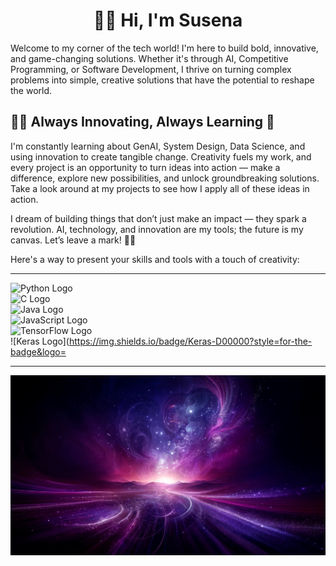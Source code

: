 

<h1 align = "center" > 💜✨ Hi, I'm Susena </h1> 

Welcome to my corner of the tech world! I'm here to build bold, innovative, and game-changing solutions. Whether it's through AI, Competitive Programming, or Software Development, I thrive on turning complex problems into simple, creative solutions that have the potential to reshape the world.

## 💜✨ Always Innovating, Always Learning 🌱
I'm constantly learning about GenAI, System Design, Data Science, and using innovation to create tangible change. Creativity fuels my work, and every project is an opportunity to turn ideas into action — make a difference, explore new possibilities, and unlock groundbreaking solutions.
Take a look around at my projects to see how I apply all of these ideas in action.

I dream of building things that don’t just make an impact — they spark a revolution. AI, technology, and innovation are my tools; the future is my canvas. Let’s leave a mark! 💜✨

Here's a way to present your skills and tools with a touch of creativity:

---

![Python Logo](https://img.shields.io/badge/Python-3776AB?style=for-the-badge&logo=python&logoColor=white)  
![C Logo](https://img.shields.io/badge/C-A8B9CC?style=for-the-badge&logo=c&logoColor=white)  
![Java Logo](https://img.shields.io/badge/Java-007396?style=for-the-badge&logo=java&logoColor=white)  
![JavaScript Logo](https://img.shields.io/badge/JavaScript-F7DF1E?style=for-the-badge&logo=javascript&logoColor=black)  
![TensorFlow Logo](https://img.shields.io/badge/TensorFlow-FF6F00?style=for-the-badge&logo=tensorflow&logoColor=white)  
![Keras Logo](https://img.shields.io/badge/Keras-D00000?style=for-the-badge&logo=

---
![Pretty Background](WowBg.jpg)
